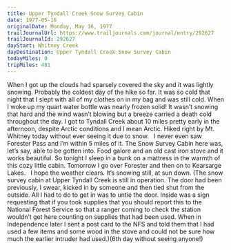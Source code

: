 ```yaml
---
title: Upper Tyndall Creek Snow Survey Cabin
date: 1977-05-16
originalDate: Monday, May 16, 1977
trailJournalUrl: https://www.trailjournals.com/journal/entry/292627
trailJournalId: 292627
dayStart: Whitney Creek
dayDestination: Upper Tyndall Creek Snow Survey Cabin
todayMiles: 0
tripMiles: 481
---
```

When I got up the clouds had sparsely covered the sky and it was lightly snowing. Probably the coldest day of the hike so far. It was so cold that night that I slept with all of my clothes on in my bag and was still cold. When I woke up my quart water bottle was nearly frozen solid! It wasn’t snowing that hard and the wind wasn’t blowing but a breeze carried a death cold throughout the day. I got to Tyndall Creek about 10 miles pretty early in the afternoon, despite Arctic conditions and I mean Arctic. Hiked right by Mt. Whitney today without ever seeing it due to snow.   I never even saw Forester Pass and I’m within 5 miles of it. The Snow Survey Cabin here was, let’s say, able to be gotten into. Food galore and an old cast iron stove and it works beautiful. So tonight I sleep in a bunk on a mattress in the warmth of this cozy little cabin. Tomorrow I go over Forester and then on to Kearsarge Lakes.   I hope the weather clears. It’s snowing still, at sun down. (The snow survey cabin at Upper Tyndall Creek is still in operation. The door had been previously, I swear, kicked in by someone and then tied shut from the outside. All I had to do to get in was to untie the door. Inside was a sign requesting that if you took supplies that you should report this to the National Forest Service so that a ranger coming to check the station wouldn’t get here counting on supplies that had been used. When in Independence later I sent a post card to the NFS and told them that I had used a few items and some wood in the stove and could not be sure how much the earlier intruder had used.)(6th day without seeing anyone!)

